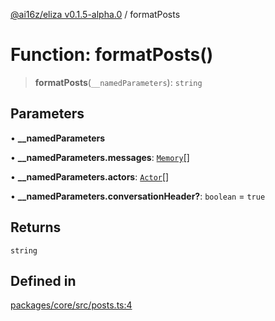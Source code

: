 [@ai16z/eliza v0.1.5-alpha.0](../index.md) / formatPosts

# Function: formatPosts()

> **formatPosts**(`__namedParameters`): `string`

## Parameters

• **\_\_namedParameters**

• **\_\_namedParameters.messages**: [`Memory`](../interfaces/Memory.md)[]

• **\_\_namedParameters.actors**: [`Actor`](../interfaces/Actor.md)[]

• **\_\_namedParameters.conversationHeader?**: `boolean` = `true`

## Returns

`string`

## Defined in

[packages/core/src/posts.ts:4](https://github.com/Matth26/eliza/blob/main/packages/core/src/posts.ts#L4)
